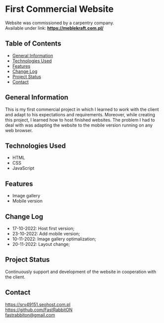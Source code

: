 # First Commercial Website
Website was commissioned by a carpentry company. \
Available under link:   **https://meblekraft.com.pl/**

## Table of Contents

* [General Information](#general-information)
* [Technologies Used](#technologies-used)
* [Features](#features)
* [Change Log](#change-log)
* [Project Status](#project-status)
* [Contact](#contact)

## General Information
This is my first commercial project in which I learned to work with the client and adapt to his expectations and requirements. Moreover, while creating this project, I learned how to host finished websites. The problem I had to deal with was adapting the website to the mobile version running on any web browser.

## Technologies Used
- HTML
- CSS
- JavaScript

## Features
- Image gallery
- Mobile version

## Change Log
- 17-10-2022: Host first version;
- 23-10-2022: Add mobile version;
- 10-11-2022: Image gallery optimalization;
- 20-11-2022: Layout change;

## Project Status
Continuously support and development of the website in cooperation with the client.

## Contact
https://srv49151.seohost.com.pl \
https://github.com/FastRabbitON \
fastrabbiton@gmail.com


